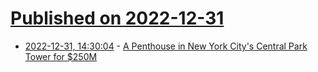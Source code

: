 # [Published on 2022-12-31](index.md)

* [2022-12-31, 14:30:04](https://news.ycombinator.com/item?id=34196724) - [A Penthouse in New York City's Central Park Tower for $250M](https://www.businessinsider.com/thelife/news/take-a-look-inside-the-most-expensive-home-in-the-country-a-penthouse-in-new-york-cityaposs-central-park-tower-that-just-listed-for-250-million/slidelist/94439493.cms)
